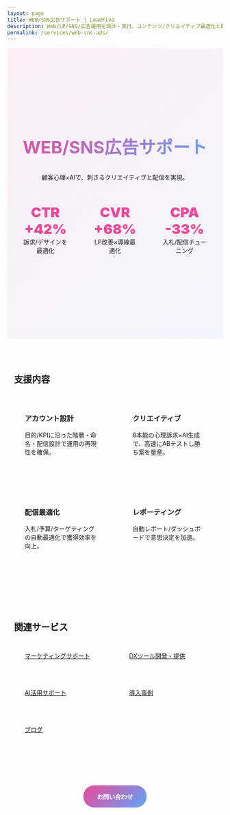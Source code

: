 ```yaml
---
layout: page
title: WEB/SNS広告サポート | LeadFive
description: Web/LP/SNS/広告運用を設計・実行。コンテンツ/クリエイティブ最適化と配信自動化で獲得効率を最大化します。
permalink: /services/web-sns-ads/
---
```


<style>
.svc-hero { text-align:center; padding:6rem 0; background:linear-gradient(135deg, rgba(236,72,153,.08), rgba(59,130,246,.06)); }
.svc-hero h1 { font-size:2.5rem; background:linear-gradient(135deg,#ec4899,#60a5fa); -webkit-background-clip:text; -webkit-text-fill-color:transparent; }
.metrics { display:grid; grid-template-columns:repeat(3,1fr); gap:1rem; margin:2rem auto; max-width:900px; }
.metric { background:rgba(255,255,255,.06); border:1px solid rgba(255,255,255,.12); border-radius:12px; padding:1.25rem; text-align:center; }
.metric .v { font-size:2rem; font-weight:900; color:#ec4899; }
.section { max-width:1000px; margin:0 auto; padding:3rem 1rem; }
.grid-2 { display:grid; grid-template-columns:1fr 1fr; gap:2rem; }
.card { background:rgba(255,255,255,.06); border:1px solid rgba(255,255,255,.12); border-radius:14px; padding:1.5rem; }
.cta { text-align:center; margin:3rem 0; }
.btn { display:inline-block; padding:1rem 2rem; border-radius:999px; text-decoration:none; font-weight:700; transition:.3s; }
.btn-primary { background:linear-gradient(135deg,#ec4899,#60a5fa); color:#fff; }
.relsvc { display:grid; grid-template-columns:repeat(auto-fit,minmax(220px,1fr)); gap:1rem; }
@media(max-width:768px){ .metrics{grid-template-columns:1fr;}.grid-2{grid-template-columns:1fr;} }
</style>

<section class="svc-hero">
  <div class="section">
    <h1>WEB/SNS広告サポート</h1>
    <p>顧客心理×AIで、刺さるクリエイティブと配信を実現。</p>
    <div class="metrics">
      <div class="metric"><div class="v">CTR +42%</div><div>訴求/デザインを最適化</div></div>
      <div class="metric"><div class="v">CVR +68%</div><div>LP改善×導線最適化</div></div>
      <div class="metric"><div class="v">CPA -33%</div><div>入札/配信チューニング</div></div>
    </div>
  </div>
</section>

<section class="section">
  <h2 class="section-title">支援内容</h2>
  <div class="grid-2">
    <div class="card"><h3>アカウント設計</h3><p>目的/KPIに沿った階層・命名・配信設計で運用の再現性を確保。</p></div>
    <div class="card"><h3>クリエイティブ</h3><p>8本能の心理訴求×AI生成で、高速にABテストし勝ち案を量産。</p></div>
    <div class="card"><h3>配信最適化</h3><p>入札/予算/ターゲティングの自動最適化で獲得効率を向上。</p></div>
    <div class="card"><h3>レポーティング</h3><p>自動レポート/ダッシュボードで意思決定を加速。</p></div>
  </div>
</section>

<section class="section">
  <h2 class="section-title">関連サービス</h2>
  <div class="relsvc">
    <a class="card" href="/services/marketing-support/">マーケティングサポート</a>
    <a class="card" href="/services/dx-tools/">DXツール開発・提供</a>
    <a class="card" href="/services/ai-adoption/">AI活用サポート</a>
    <a class="card" href="/case-studies/">導入事例</a>
    <a class="card" href="/blog/">ブログ</a>
  </div>
</section>

<div class="cta">
  <a href="#" class="btn btn-primary" onclick="openContactForm();return false;">お問い合わせ</a>
</div>

<script src="https://cdnjs.cloudflare.com/ajax/libs/gsap/3.12.4/gsap.min.js"></script>
<script src="https://cdnjs.cloudflare.com/ajax/libs/gsap/3.12.4/ScrollTrigger.min.js"></script>
<script>
  gsap.registerPlugin(ScrollTrigger);
  gsap.utils.toArray('.metric,.card').forEach(el=>{
    gsap.from(el,{opacity:0,y:24,duration:.6,scrollTrigger:{trigger:el,start:'top 85%'},immediateRender:false});
  })
</script>

